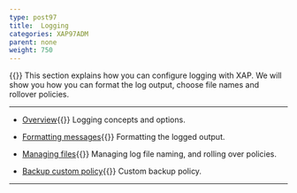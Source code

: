 ```yaml
---
type: post97
title:  Logging
categories: XAP97ADM
parent: none
weight: 750
---
```

{{<wbr>}}
This section explains how you can configure logging with XAP. We will show you how you can format the log output, choose file names and rollover policies.

<hr/>

- [Overview](./logging.html){{<wbr>}}
Logging concepts and options.


- [Formatting messages](./logging-formatting-messages.html){{<wbr>}}
Formatting the logged output.

- [Managing files](./logging-managing-files.html){{<wbr>}}
Managing log file naming, and rolling over policies.

- [Backup custom policy](./logging-backing-custom-policy.html){{<wbr>}}
Custom backup policy.
<hr/>
